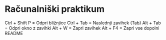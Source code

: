# Računalniški praktikum
Ctrl + Shift P = Odpri bližnjice
Ctrl + Tab = Naslednji zavihek (Tab)
Alt + Tab = Odpri okno z zavihki
Alt + W = Zapri zavihek
Alt + F4 = Zapri vse
dopolni README
